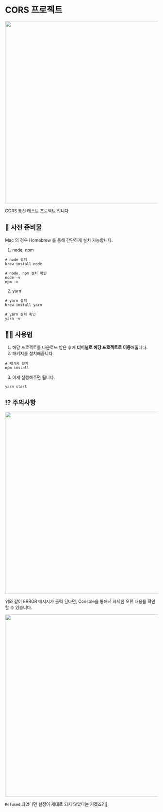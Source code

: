 # CORS 프로젝트
<img width=600 src="https://user-images.githubusercontent.com/93169519/178144417-7c8932ac-7e1e-4b59-97da-a8df92690624.png" />

CORS 통신 테스트 프로젝트 입니다.

## 🐶 사전 준비물
Mac 의 경우 Homebrew 를 통해 간단하게 설치 가능합니다.
1. node, npm
  ```shell
  # node 설치
  brew install node
  
  # node, npm 설치 확인
  node -v
  npm -v
  ```
2. yarn
  ```shell
  # yarn 설치
  brew install yarn
  
  # yarn 설치 확인
  yarn -v
  ```

## 🏄‍♂️ 사용법
1. 해당 프로젝트를 다운로드 받은 후에 **터미널로 해당 프로젝트로 이동**해줍니다.
2. 패키지를 설치해줍니다.
  ```shell
  # 패키지 설치
  npm install
  ```
3. 이제 실행해주면 됩니다.
  ```shell
  yarn start
  ```
  
## ⁉️ 주의사항
<img width=600 src="https://user-images.githubusercontent.com/93169519/178144682-288fc518-943f-4c27-bdb0-c43a2e8e2743.png" />

위와 같이 ERROR 메시지가 출력 된다면, Console을 통해서 자세한 오류 내용을 확인할 수 있습니다.

<img width=600 src="https://user-images.githubusercontent.com/93169519/178144711-a215bd95-9b76-428b-969c-dd9e73a5c4ca.png" />

`Refused` 되었다면 설정이 제대로 되지 않았다는 거겠죠? 🫠

